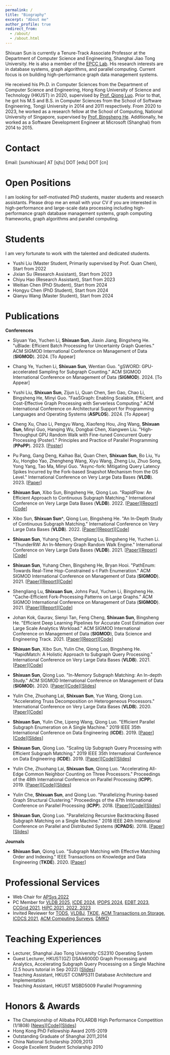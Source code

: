 ```yaml
---
permalink: /
title: "Biography"
excerpt: "About me"
author_profile: true
redirect_from: 
  - /about/
  - /about.html
---
```


Shixuan Sun is currently a Tenure-Track Associate Professor at the Department of Computer Science and Engineering, Shanghai Jiao Tong University. He is also a member of the [EPCC Lab](http://epcc.sjtu.edu.cn/). His research interests are in database systems, graph algorithms, and parallel computing. Current focus is on building high-performance graph data management systems.

He received his Ph.D. in Computer Sciences from the Department of Computer Science and Engineering, Hong Kong University of Science and Technology (HKUST) in 2020,
supervised by [Prof. Qiong Luo](http://www.cs.ust.hk/~luo/). Prior to that, he got his M.S and B.S. in Computer Sciences from the School of Software Engineering,
Tongji University in 2014 and 2011 respectively. From 2020 to 2023, he worked as a research fellow at the School of Computing, National University of Singapore, supervised by [Prof. Bingsheng He](https://www.comp.nus.edu.sg/~hebs/). Additionally, he worked as a Software Development Engineer at Microsoft (Shanghai) from 2014 to 2015.

Contact
======
Email: [sunshixuan] AT [sjtu] DOT [edu] DOT [cn]

Open Positions
======
I am looking for self-motivated PhD students, master students and research assistants. Please drop me an email with your CV if you are interested in high-performance and large-scale data processing including high-performance graph database management systems, graph computing frameworks, graph algorithms and parallel computing.


Students
======

I am very fortunate to work with the talented and dedicated students.

* Yushi Liu (Master Student, Primarily supervised by Prof. Quan Chen), Start from 2022
* Jixian Su (Research Assistant), Start from 2023
* Chiyu Hao (Research Assistant), Start from 2023
* Weitian Chen (PhD Student), Start from 2024
* Hongyu Chen (PhD Student), Start from 2024
* Qianyu Wang (Master Student), Start from 2024


Publications
======

**Conferences**

* Siyuan Yao, Yuchen Li, **Shixuan Sun**, Jiaxin Jiang, Bingsheng He. "uBlade: Efficient Batch Processing for Uncertainty Graph Queries." ACM SIGMOD International Conference on Management of Data (**SIGMOD**). 2024. [To Appear]

* Chang Ye, Yuchen Li, **Shixuan Sun**, Wentian Guo. "gSWORD: GPU-accelerated Sampling for Subgraph Counting." ACM SIGMOD International Conference on Management of Data (**SIGMOD**). 2024. [To Appear]

* Yushi Liu, **Shixuan Sun**, Zijun Li, Quan Chen, Sen Gao, Chao Li, Bingsheng He, Minyi Guo. "FaaSGraph: Enabling Scalable, Efficient, and Cost-Effective Graph Processing with Serverless Computing." ACM International Conference on Architectural Support for Programming Languages and Operating Systems (**ASPLOS**). 2024. [To Appear]

* Cheng Xu, Chao Li, Pengyu Wang, Xiaofeng Hou, Jing Wang, **Shixuan Sun**, Minyi Guo, Hanqing Wu, Dongbai Chen, Xiangwen Liu. "High-Throughput GPU Random Walk with Fine-tuned Concurrent Query Processing (Poster)." Principles and Practice of Parallel Programming (**PPoPP**). 2023. [[Poster](https://dl.acm.org/doi/abs/10.1145/3572848.3577482)]

* Pu Pang, Gang Deng, Kaihao Bai, Quan Chen, **Shixuan Sun**, Bo Liu, Yu Xu, Hongbo Yao, Zhengheng Wang, Xiyu Wang, Zheng Liu, Zhuo Song, Yong Yang, Tao Ma, Minyi Guo. "Async-fork: Mitigating Query Latency Spikes Incurred by the Fork-based Snapshot Mechanism from the OS Level." International Conference on Very Large Data Bases (**VLDB**). 2023. [[Paper](https://dl.acm.org/doi/abs/10.14778/3579075.3579079)]

* **Shixuan Sun**, Xibo Sun, Bingsheng He, Qiong Luo. "RapidFlow: An Efficient Approach to Continuous Subgraph Matching." International Conference on Very Large Data Bases (**VLDB**). 2022. [[Paper](https://www.vldb.org/pvldb/vol15/p2415-sun.pdf)][[Report](/files/VLDB2022_RapidFlow_Report.pdf)][[Code](https://github.com/shixuansun/RapidFlow)]

* Xibo Sun, **Shixuan Sun^**, Qiong Luo, Bingsheng He. "An In-Depth Study of Continuous Subgraph Matching." International Conference on Very Large Data Bases (**VLDB**). 2022. [[Paper](https://www.vldb.org/pvldb/vol15/p1403-sun.pdf)][[Report](https://arxiv.org/abs/2203.06913)][[Code](https://github.com/RapidsAtHKUST/ContinuousSubgraphMatching)]

* **Shixuan Sun**, Yuhang Chen, Shengliang Lu, Bingsheng He, Yuchen Li. "ThunderRW: An In-Memory Graph Random Walk Engine." International Conference on Very Large Data Bases (**VLDB**). 2021. [[Paper](http://vldb.org/pvldb/vol14/p1992-sun.pdf)][[Report](https://arxiv.org/abs/2107.11983)][[Code](https://github.com/Xtra-Computing/ThunderRW)]

* **Shixuan Sun**, Yuhang Chen, Bingsheng He, Bryan Hooi. "PathEnum: Towards Real-Time Hop-Constrained s-t Path Enumeration." ACM SIGMOD International Conference on Management of Data (**SIGMOD**). 2021. [[Paper](https://dl.acm.org/doi/abs/10.1145/3448016.3457290)][[Report](https://arxiv.org/pdf/2103.11137.pdf)][[Code](https://github.com/Xtra-Computing/PathEnum)]

* Shengliang Lu, **Shixuan Sun**, Johns Paul, Yuchen Li, Bingsheng He. "Cache-Efficient Fork-Processing Patterns on Large Graphs." ACM SIGMOD International Conference on Management of Data (**SIGMOD**). 2021. [[Paper](https://dl.acm.org/doi/abs/10.1145/3448016.3457253)][[Report](https://arxiv.org/pdf/2103.14915.pdf)][[Code](https://github.com/Xtra-Computing/ForkGraph)]

* Johan Kok, Gaurav, Sienyi Tan, Feng Cheng, **Shixuan Sun**, Bingsheng He. "Efficient Deep Learning Pipelines for Accurate Cost Estimation over Large Scale Analytics Workload." ACM SIGMOD International Conference on Management of Data (**SIGMOD**), Data Science and Engineering Track. 2021. [[Paper](https://dl.acm.org/doi/abs/10.1145/3448016.3457546)][[Report](https://arxiv.org/pdf/2103.12465.pdf)][[Code](https://github.com/grab/grab-query-traces)]

* **Shixuan Sun**, Xibo Sun, Yulin Che, Qiong Luo, Bingsheng He. "RapidMatch: A Holistic Approach to Subgraph Query Processing." International Conference on Very Large Data Bases (**VLDB**). 2021. [[Paper](/files/VLDB21-RapidMatch.pdf)][[Code](https://github.com/RapidsAtHKUST/RapidMatch)]

* **Shixuan Sun**, Qiong Luo. "In-Memory Subgraph Matching: An In-depth Study." ACM SIGMOD International Conference on Management of Data (**SIGMOD**). 2020. [[Paper](/files/SIGMOD20-Study.pdf)][[Code](https://github.com/RapidsAtHKUST/SubgraphMatching)][[Slides](/files/SIGMOD20-Study-Slides.pdf)]

* Yulin Che, Zhuohang Lai, **Shixuan Sun**, Yue Wang, Qiong Luo. "Accelerating Truss Decomposition on Heterogeneous Processors." International Conference on Very Large Data Bases (**VLDB**).  2020. [[Paper](/files/VLDB20-AccTD.pdf)][[Code](https://github.com/RapidsAtHKUST/AccTrussDecomposition)]

* **Shixuan Sun**, Yulin Che, Lipeng Wang, Qiong Luo. "Efficient Parallel Subgraph Enumeration on A Single Machine." 2019 IEEE 35th International Conference on Data Engineering (**ICDE**). 2019. [[Paper](/files/ICDE19-LIGHT.pdf)][[Code](https://github.com/RapidsAtHKUST/LIGHT)][[Slides](/files/ICDE19-LIGHT-Slides.pdf)]

* **Shixuan Sun**, Qiong Luo. "Scaling Up Subgraph Query Processing with Efficient Subgraph Matching." 2019 IEEE 35th International Conference on Data Engineering (**ICDE**). 2019. [[Paper](/files/ICDE19-vcFV.pdf)][[Code](https://github.com/RapidsAtHKUST/SubgraphContainment)][[Slides](/files/ICDE19-vcFV-Slides.pdf)]

* Yulin Che, Zhuohang Lai, **Shixuan Sun**, Qiong Luo. "Accelerating All-Edge Common Neighbor Counting on Three Processors." Proceedings of the 48th International Conference on Parallel Processing (**ICPP**). 2019. [[Paper](/files/ICPP19-AccNC.pdf)][[Code](https://github.com/RapidsAtHKUST/AccTriCnt)][[Slides](/files/ICPP19-AccNC-Slides.pdf)]

* Yulin Che, **Shixuan Sun**, and Qiong Luo. "Parallelizing Pruning-based Graph Structural Clustering." Proceedings of the 47th International Conference on Parallel Processing (**ICPP**). 2018. [[Paper](/files/ICPP18-ppScan.pdf)][[Code](https://github.com/RapidsAtHKUST/ppSCAN)][[Slides](/files/ICPP18-ppScan-Slides.pdf)]

* **Shixuan Sun**, Qiong Luo. "Parallelizing Recursive Backtracking Based Subgraph Matching on a Single Machine." 2018 IEEE 24th International Conference on Parallel and Distributed Systems (**ICPADS**). 2018.  [[Paper](/files/ICPADS18-PSM.pdf)][[Slides](/files/ICPADS18-PSM-Slides.pdf)]

**Journals**

* **Shixuan Sun**, Qiong Luo. "Subgraph Matching with Effective Matching Order and Indexing." IEEE Transactions on Knowledge and Data Engineering (**TKDE**). 2020. [[Paper](/files/TKDE20-VC.pdf)]


Professional Services
======
* Web Chair for [APSys 2022](https://apsys2022.comp.nus.edu.sg/)
* PC Member for [VLDB 2025](https://vldb.org/2025/), [ICDE 2024](https://icde2024.github.io/), [IPDPS 2024](https://www.ipdps.org/ipdps2024/2024-call-for-papers.html), [EDBT 2023](http://edbticdt2023.cs.uoi.gr/), [CCGrid 2021](http://cloudbus.org/ccgrid2021/), [HiPC 2021, 2022, 2023](https://hipc.org/)
* Invited Reviewer for [TODS](https://dl.acm.org/journal/tods), [VLDBJ](https://vldb.org/vldb_journal/), [TKDE](https://www.computer.org/csdl/journal/tk), [ACM Transactions on Storage](https://dl.acm.org/journal/tos), [ICDCS 2021](https://icdcs2021.us/), [ACM Computing Surveys](https://dl.acm.org/journal/csur), [DMKD](https://www.springer.com/journal/10618)

Teaching Experiences
======
* Lecturer, Shanghai Jiao Tong University CS2310 Operating System
* Guest Lecturer, HKUST(GZ) DSAA6000D Graph Processing and Analytics, Accelerating Subgraph Query Processing on a Single Machine (2.5 hours tutorial in Sep 2022) [[Slides](/files/20220921_HKUSTGZ_SubgraphQueryProcessing.pdf)]
* Teaching Assistant, HKUST COMP5311 Database Architecture and Implementation
* Teaching Assistant, HKUST MSBD5009 Parallel Programming

Honors & Awards
======

* The Championship of Alibaba POLARDB High Performance Competition (1/1808) [[News](https://www.cse.ust.hk/News/POLARDB2018/)][[Code](https://github.com/RapidsAtHKUST/EngineRaceRapids)][[Slides](/files/2019-POLARDB.pdf)]
* Hong Kong PhD Fellowship Award 2015-2019
* Outstanding Graduate of Shanghai 2011,2014
* China National Scholarship 2009,2013
* Google Excellent Student Scholarship 2010

<br/><br/>

<script type='text/javascript' id='clustrmaps' src='//cdn.clustrmaps.com/map_v2.js?cl=ffffff&w=300&t=n&d=_R5Af3d1jiKPmFVsrq20iSKbYAWkN9-vhZccr98x6Ao&co=2d78ad&ct=ffffff&cmo=3acc3a&cmn=ff5353'></script>
